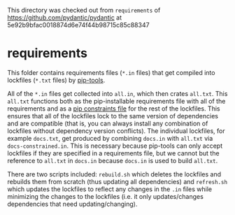 This directory was checked out from `requirements` of https://github.com/pydantic/pydantic at 5e92b9bfac0018874d6e74f44b98715c85c88347

# requirements

This folder contains requirements files (`*.in` files) that get compiled into lockfiles (`*.txt` files) by [pip-tools].

All of the `*.in` files get collected into `all.in`, which then crates `all.txt`. This `all.txt` functions both as the pip-installable requirements file with all of the requirements and as a [pip constraints file](https://pip.pypa.io/en/stable/user_guide/#constraints-files) for the rest of the lockfiles. This ensures that all of the lockfiles lock to the same version of dependencies and are compatible (that is, you can always install any combination of lockfiles without dependency version conflicts).
The individual lockfiles, for example `docs.txt`, get produced by combining `docs.in` with `all.txt` via `docs-constrained.in`. This is necessary because pip-tools can only accept lockfiles if they are specified in a requirements file, but we cannot but the reference to `all.txt` in `docs.in` because `docs.in` is used to build `all.txt`.

There are two scripts included: `rebuild.sh` which deletes the lockfiles and rebuilds them from scratch (thus updating all dependencies) and `refresh.sh` which updates the lockfiles to reflect any changes in the `.in` files while minimizing the changes to the lockfiles (i.e. it only updates/changes dependencies that need updating/changing).

[pip-tools]: https://github.com/jazzband/pip-tools

